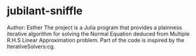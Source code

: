 # jubilant-sniffle
Author: Esther
The project is a Julia program that provides a plainness iterative algorithm for solving the Normal Equation deduced from Multiple R.H.S Linear Approximation problem.
Part of the code is inspired by the IterativeSolvers:cg.
